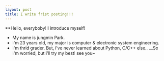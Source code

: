 ```yaml
---
layout: post
title: I write frist posting!!!
---
```


**Hello, everyboby! I introduce myself!
- My name is jungmin Park.
- I'm 23 years old, my major is computer & electronic system engineering. 
- I'm thrid grader. But, i've never learned about Python, C/C++ else.. 
__So I'm worried, but i'll try my best! 
see you~

